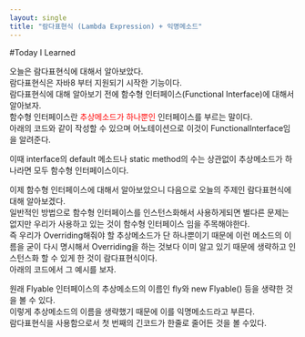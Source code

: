 ```yaml
---
layout: single
title: "람다표현식 (Lambda Expression) + 익명메소드"
---
```

#Today I Learned


오늘은 <span style="background color:#87CEFE">람다표현식</span>에 대해서 알아보았다.   
람다표현식은 자바8 부터 지원되기 시작한 기능이다.   
람다표현식에 대해 알아보기 전에 함수형 인터페이스(Functional Interface)에 대해서 알아보자.   
함수형 인터페이스란 <span style="color: red">추상메소드가 하나뿐인</span> 인터페이스를 부르는 말이다.  
아래의 코드와 같이 작성할 수 있으며 어노테이션으로 이것이 FunctionalInterface임을 알려준다.    
<script src="https://gist.github.com/zero2top/5279adf0baa671311312b7930bdae0db.js"></script>  
이때 interface의 default 메소드나 static method의 수는 상관없이 추상메소드가 하나라면 모두 함수형 인터페이스이다.  
  
이제 함수형 인터페이스에 대해서 알아보았으니 다음으로 오늘의 주제인 람다표현식에 대해 알아보겠다.  
일반적인 방법으로 함수형 인터페이스를 인스턴스화해서 사용하게되면 별다른 문제는 없지만 우리가 사용하고 있는 것이 함수형 인터페이스 임을 주목해야한다.  
즉 우리가 Overriding해줘야 할 추상메소드가 단 하나뿐이기 때문에 이런 메소드의 이름을 굳이 다시 명시해서 Overriding을 하는 것보다 
이미 알고 있기 때문에 생략하고 인스턴스화 할 수 있게 한 것이 람다표현식이다.  
아래의 코드에서 그 예시를 보자.    
<script src="https://gist.github.com/zero2top/422b9402739c72a522aef3f729837a56.js"></script>
  
원래 Flyable 인터페이스의 추상메소드의 이름인 fly와 new Flyable() 등을 생략한 것을 볼 수 있다.   
이렇게 추상메소드의 이름을 생략했기 때문에 이를 익명메소드라고 부른다.  
람다표현식을 사용함으로서 첫 번째의   긴코드가 한줄로 줄어든 것을 볼 수있다.  









